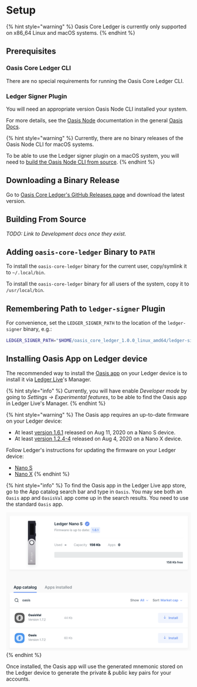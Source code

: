 # Setup

{% hint style="warning" %}
Oasis Core Ledger is currently only supported on x86_64 Linux and macOS systems.
{% endhint %}

## Prerequisites

### Oasis Core Ledger CLI

There are no special requirements for running the Oasis Core Ledger CLI.

### Ledger Signer Plugin

You will need an appropriate version Oasis Node CLI installed your system.

For more details, see the [Oasis Node] documentation in the general
[Oasis Docs].

{% hint style="warning" %}
Currently, there are no binary releases of the Oasis Node CLI for macOS systems.

To be able to use the Ledger signer plugin on a macOS system, you will need to
[build the Oasis Node CLI from source].
{% endhint %}

[Oasis Node]:
  https://docs.oasis.dev/general/run-a-node/prerequisites/oasis-node
[Oasis Docs]:
  https://docs.oasis.dev/
<!-- markdownlint-disable line-length -->
[build the Oasis Node CLI from source]:
  https://docs.oasis.dev/general/run-a-node/prerequisites/oasis-node#building-from-source
<!-- markdownlint-enable line-length -->

## Downloading a Binary Release

Go to [Oasis Core Ledger's GitHub Releases page] and download the latest
version.

[Oasis Core Ledger's GitHub Releases page]:
  https://github.com/oasisprotocol/oasis-core-ledger/releases

## Building From Source

_TODO: Link to Development docs once they exist._

## Adding `oasis-core-ledger` Binary to `PATH`

To install the `oasis-core-ledger` binary for the current user, copy/symlink it
to `~/.local/bin`.

To install the `oasis-core-ledger` binary for all users of the system, copy it
to `/usr/local/bin`.

## Remembering Path to `ledger-signer` Plugin

For convenience, set the `LEDGER_SIGNER_PATH` to the location of the
`ledger-signer` binary, e.g.:

```bash
LEDGER_SIGNER_PATH="$HOME/oasis_core_ledger_1.0.0_linux_amd64/ledger-signer"
```

## Installing Oasis App on Ledger device

The recommended way to install the [Oasis app] on your Ledger device is to
install it via [Ledger Live]'s Manager.

{% hint style="info" %}
Currently, you will have enable _Developer mode_ by going to
_Settings -> Experimental features_, to be able to find the Oasis app in
Ledger Live's Manager.
{% endhint %}

{% hint style="warning" %}
The Oasis app requires an up-to-date firmware on your Ledger device:

- At least [version 1.6.1] released on Aug 11, 2020 on a Nano S device.
- At least [version 1.2.4-4] released on Aug 4, 2020 on a Nano X device.

Follow Ledger's instructions for updating the firmware on your Ledger device:

- [Nano S]
- [Nano X]
{% endhint %}

{% hint style="info" %}
To find the Oasis app in the Ledger Live app store, go to the App catalog
search bar and type in `Oasis`. You may see both an `Oasis` app and
`OasisVal` app come up in the search results. You need to use the
standard `Oasis` app.

![Oasis app in Ledger Live](../assets/ledger-live-manager-oasis.png)
{% endhint %}

Once installed, the Oasis app will use the generated mnemonic stored on the
Ledger device to generate the private & public key pairs for your accounts.

<!-- markdownlint-disable line-length -->
[Oasis app]: https://github.com/Zondax/ledger-oasis
[Ledger Live]: https://www.ledger.com/ledger-live/
[version 1.6.1]:
  https://support.ledger.com/hc/en-us/articles/360010446000-Ledger-Nano-S-firmware-release-notes
[version 1.2.4-4]:
  https://support.ledger.com/hc/en-us/articles/360014980580-Ledger-Nano-X-firmware-release-notes
[Nano S]:
  https://support.ledger.com/hc/en-us/articles/360002731113-Update-Ledger-Nano-S-firmware
[Nano X]:
  https://support.ledger.com/hc/en-us/articles/360013349800
<!-- markdownlint-enable line-length -->
